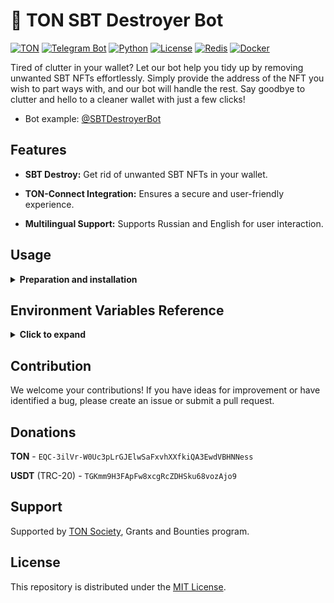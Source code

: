 # 🤖 TON SBT Destroyer Bot

[![TON](https://img.shields.io/badge/TON-grey?logo=TON&logoColor=40AEF0)](https://ton.org)
[![Telegram Bot](https://img.shields.io/badge/Bot-grey?logo=telegram)](https://core.telegram.org/bots)
[![Python](https://img.shields.io/badge/Python-3.10-blue.svg)](https://www.python.org/downloads/release/python-3100/)
[![License](https://img.shields.io/github/license/nessshon/sbt-destroyer-bot)](https://github.com/nessshon/sbt-destroyer-bot/blob/main/LICENSE)
[![Redis](https://img.shields.io/badge/Redis-Yes?logo=redis&color=white)](https://redis.io/)
[![Docker](https://img.shields.io/badge/Docker-blue?logo=docker&logoColor=white)](https://www.docker.com/)

Tired of clutter in your wallet? Let our bot help you tidy up by removing unwanted SBT NFTs effortlessly. Simply provide
the address of the NFT you wish to part ways with, and our bot will handle the rest. Say goodbye to clutter and hello to
a cleaner wallet with just a few clicks!

* Bot example: [@SBTDestroyerBot](https://t.me/SBTDestroyerBot)

## Features

* **SBT Destroy:** Get rid of unwanted SBT NFTs in your wallet.

* **TON-Connect Integration:** Ensures a secure and user-friendly experience.

* **Multilingual Support:** Supports Russian and English for user interaction.

## Usage

<details>
<summary><b>Preparation and installation</b></summary>

1. Create a bot via [@BotFather](https://t.me/BotFather) and save the `TOKEN` (later referred to as `BOT_TOKEN`).

2. Create an API key on [tonconsole.com](https://tonconsole.com) (later referred to as `TONAPI_KEY`).

3. Obtain a key for TON Connect (**Optional**, later referred to as `TONAPI_TONCONNECT_KEY`).
   <blockquote>This key is necessary for the correct functioning of TON Connect on the backend under heavy user load. If you are expecting a high volume of traffic, more than one user per second, contact <a href="https://t.me/subden" alt=''">@subden</a> via private message to receive the key. Tell him about your project and the need for this key. If you don't expect much traffic, you can skip this step and use the bot without a key.</blockquote>

4. Clone the repository:

    ```bash
    git clone https://github.com/nessshon/sbt-destroyer-bot.git
    ```

5. Navigate to the bot directory:

    ```bash
    cd sbt-destroyer-bot
    ```

6. Clone the environment variables file:

   ```bash
   cp .env.example .env
   ```

7. Configure [environment variables](#environment-variables-reference) file:

   ```bash
   nano .env
   ```

8. Install Docker and Docker Compose:

   ```bash
   sudo apt install docker.io && apt install docker-compose -y
   ```

9. Run the bot in a Docker container:

   ```bash
   docker-compose up --build
   ```
   If you encounter the error:
   ```log
   Error while fetching server API version: HTTPConnection.request() got an unexpected keyword argument 'chunked'
   ```
   Install the latest version of docker-compose using the following command:
   ```bash
   sudo curl -L "https://github.com/docker/compose/releases/latest/download/docker-compose-$(uname -s)-$(uname -m)" -o /usr/bin/docker-compose  && sudo chmod +x /usr/bin/docker-compose
   ```
   After the bot is up and running smoothly, you can stop the containers by pressing **Ctrl + C** or **Ctrl + Shift + C
   ** in the terminal. Then, to restart them in the background, use:
   ```bash
   docker-compose up -d
   ```

</details>

## Environment Variables Reference

<details>
<summary><b>Click to expand</b></summary>

Here's a comprehensive reference guide for the environment variables used in the project:

| Variable                | Type  | Description                                                                                    | Example                                                                                      |
|-------------------------|-------|------------------------------------------------------------------------------------------------|----------------------------------------------------------------------------------------------|
| `BOT_TOKEN`             | `str` | Bot token obtained from [@BotFather](https://t.me/BotFather)                                   | `123456:qweRTY`                                                                              | 
| `BOT_DEV_ID`            | `int` | User ID of the bot developer, obtain it from [my_id_bot](https://t.me/my_id_bot)               | `123456789`                                                                                  |
| `MANIFEST_URL`          | `str` | URL of the bot's manifest file                                                                 | `https://raw.githubusercontent.com/nessshon/sbt-destroyer-bot/main/tonconnect-manifest.json` |
| `TONAPI_KEY`            | `str` | API key for TONAPI, obtain it from [tonconsole.com](https://tonconsole.com)                    | `AE33E...3FYQ`                                                                               |
| `TONAPI_TONCONNECT_KEY` | `str` | API key for TON Connect (**optional**), obtain it by contacting [@subden](https://t.me/subden) | `587d4...5a71` or leave empty                                                                |
| `REDIS_DSN`             | `str` | Redis connection DSN (Data Source Name)                                                        | `redis://redis:6379/0`                                                                       |

</details>

## Contribution

We welcome your contributions! If you have ideas for improvement or have identified a bug, please create an issue or
submit a pull request.

## Donations

**TON** - `EQC-3ilVr-W0Uc3pLrGJElwSaFxvhXXfkiQA3EwdVBHNNess`

**USDT** (TRC-20) - `TGKmm9H3FApFw8xcgRcZDHSku68vozAjo9`

## Support

Supported by [TON Society](https://github.com/ton-society/grants-and-bounties), Grants and Bounties program.

## License

This repository is distributed under
the [MIT License](https://github.com/nessshon/sbt-destroyer-bot/blob/main/LICENSE).
